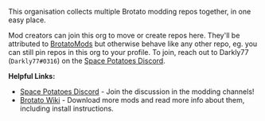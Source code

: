 This organisation collects multiple Brotato modding repos together, in one easy place.

Mod creators can join this org to move or create repos here. They'll be attributed to [BrotatoMods](https://github.com/BrotatoMods) but otherwise behave like any other repo, eg. you can still pin repos in this org to your profile. To join, reach out to Darkly77 (`Darkly77#0316`) on the [Space Potatoes Discord](https://discord.gg/j39jE6k).

**Helpful Links:**

- [Space Potatoes Discord](https://discord.gg/j39jE6k) - Join the discussion in the modding channels!
- [Brotato Wiki](https://brotato.wiki.spellsandguns.com/Modding) - Download more mods and read more info about them, including install instructions.

<!--

**Here are some ideas to get you started:**

🙋‍♀️ A short introduction - what is your organization all about?
🌈 Contribution guidelines - how can the community get involved?
👩‍💻 Useful resources - where can the community find your docs? Is there anything else the community should know?
🍿 Fun facts - what does your team eat for breakfast?
🧙 Remember, you can do mighty things with the power of [Markdown](https://docs.github.com/github/writing-on-github/getting-started-with-writing-and-formatting-on-github/basic-writing-and-formatting-syntax)
-->
